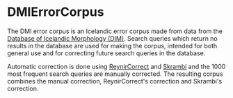 # DMIErrorCorpus

The DMI error corpus is an Icelandic error corpus made from data from the [Database of Icelandic Morphology (DIM)](https://bin.arnastofnun.is/DMII/). Search queries which return no results in the database are used for making the corpus, intended for both general use and for correcting future search queries in the database.

Automatic correction is done using [ReynirCorrect](https://github.com/mideind/ReynirCorrect) and [Skrambi](http://skrambi.arnastofnun.is) and the 1000 most frequent search queries are manually corrected. The resulting corpus combines the manual correction, ReynirCorrect's correction and Skrambi's correction.
